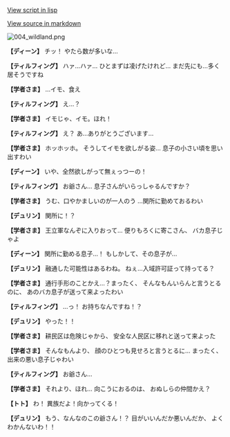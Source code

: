 [View script in lisp](../scripts/1430302.txt)

[View source in markdown](1430302.md)

![004_wildland.png](../images/backgrounds/004_wildland.png)

**【ディーン】**
チッ！
やたら数が多いな…

**【ティルフィング】**
ハァ…ハァ…
ひとまずは凌げたけれど…
まだ先にも…多く居そうですね

**【学者さま】**
…イモ、食え

**【ティルフィング】**
え…？

**【学者さま】**
イモじゃ、イモ。ほれ！

**【ティルフィング】**
え？
あ…ありがとうございます…

**【学者さま】**
ホッホッホ。
そうしてイモを欲しがる姿…
息子の小さい頃を思い出すわい

**【ディーン】**
いや、全然欲しがって無ぇっつーの！

**【ティルフィング】**
お爺さん…
息子さんがいらっしゃるんですか？

**【学者さま】**
うむ、口やかましいのが一人のう
…関所に勤めておるわい

**【デュリン】**
関所に！？

**【学者さま】**
王立軍なんぞに入りおって…
便りもろくに寄こさん、
バカ息子じゃよ

**【ディーン】**
関所に勤める息子…！
もしかして、その息子が…

**【デュリン】**
融通した可能性はあるわね。
ねぇ…入域許可証って持ってる？

**【学者さま】**
通行手形のことかえ…？まったく、
そんなもんいらんと言うとるのに、
あのバカ息子が送って来よったわい

**【ティルフィング】**
…っ！
お持ちなんですね！？

**【デュリン】**
やった！！

**【学者さま】**
耕民区は危険じゃから、
安全な人民区に移れと送って来よった

**【学者さま】**
そんなもんより、
顔のひとつも見せろと言うとるに…
まったく、出来の悪い息子じゃわい

**【ティルフィング】**
お爺さん…

**【学者さま】**
それより、ほれ…
向こうにおるのは、
おぬしらの仲間かえ？

**【トト】**
わ！
異族だよ！向かってくる！

**【デュリン】**
もう、なんなのこの爺さん！？
目がいいんだか悪いんだか、
よくわかんないわ！！